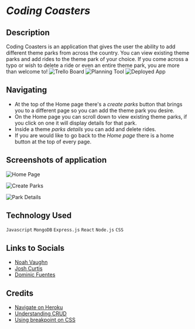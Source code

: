 # *Coding Coasters*

## Description

Coding Coasters is an application that gives the user the ability to add different theme parks from across the country. You can view existing theme parks and add rides to the theme park of your choice. If you come across a typo or wish to delete a ride or even an entire theme park, you are more than welcome to!
![Trello Board](https://trello.com/b/IOIQ6f27/hackathon)
![Planning Tool](https://lucid.app/lucidchart/ca00fa57-0458-4c56-9235-4efc69629e07/edit?invitationId=inv_38c59ad9-987d-4aa6-970e-80581a329b2d&page=0_0#)
![Deployed App](https://hackathon-dom-josh-noah.herokuapp.com/)


## Navigating 

- At the top of the Home page there's a *create parks* button that brings you to a different page so you can add the theme park you desire.
- On the Home page you can scroll down to view existing theme parks, if you click on one it will display details for that park.
- Inside a theme *parks details* you can add and delete rides.
- If you are would like to go back to the *Home page* there is a home button at the top of every page.

## Screenshots of application

![Home Page](https://i.imgur.com/v5sydFw.png)

![Create Parks](https://i.imgur.com/skH0L6r.png)

![Park Details](https://i.imgur.com/xjfUyAK.png)

## Technology Used 

`Javascript` `MongoDB` `Express.js` `React` `Node.js` `CSS`

## Links to Socials

- [Noah Vaughn](https://www.linkedin.com/in/noahvaughn/)
- [Josh Curtis](https://www.linkedin.com/in/josh-curtis08/)
- [Dominic Fuentes](https://www.linkedin.com/in/dominicfuentes1/)

## Credits

- [Navigate on Heroku](https://hackathon-dom-josh-noah.herokuapp.com/)
- [Understanding CRUD](https://geeksforgeeks.com/)
- [Using breakpoint on CSS](https://weekendprojects.dev/posts/which-responsive-media-query-breakpoints-should-you-use/)
